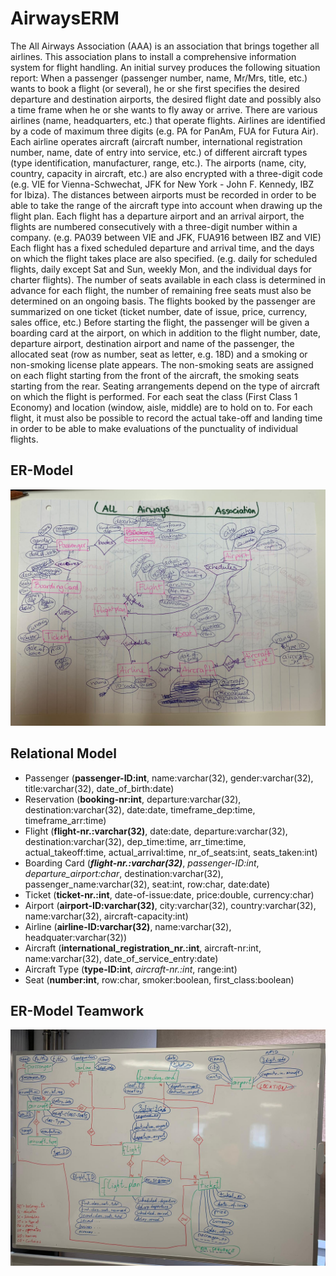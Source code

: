 # AirwaysERM

The All Airways Association (AAA) is an association that brings together all airlines. This association plans to install a comprehensive information system for flight handling. An initial survey produces the following situation report:
When a passenger (passenger number, name, Mr/Mrs, title, etc.) wants to book a flight (or several), he or she first specifies the desired departure and destination airports, the desired flight date and possibly also a time frame when he or she wants to fly away or arrive.
There are various airlines (name, headquarters, etc.) that operate flights. Airlines are identified by a code of maximum three digits (e.g. PA for PanAm, FUA for Futura Air). Each airline operates aircraft (aircraft number, international registration number, name, date of entry into service, etc.) of different aircraft types (type identification, manufacturer, range, etc.).
The airports (name, city, country, capacity in aircraft, etc.) are also encrypted with a three-digit code (e.g. VIE for Vienna-Schwechat, JFK for New York - John F. Kennedy, IBZ for Ibiza). The distances between airports must be recorded in order to be able to take the range of the aircraft type into account when drawing up the flight plan.
Each flight has a departure airport and an arrival airport, the flights are numbered consecutively with a three-digit number within a company. (e.g. PA039 between VIE and JFK, FUA916 between IBZ and VIE) Each flight has a fixed scheduled departure and arrival time, and the days on which the flight takes place are also specified. (e.g. daily for scheduled flights, daily except Sat and Sun, weekly Mon, and the individual days for charter flights). The number of seats available in each class is determined in advance for each flight, the number of remaining free seats must also be determined on an ongoing basis. The flights booked by the passenger are summarized on one ticket (ticket number, date of issue, price, currency, sales office, etc.)
Before starting the flight, the passenger will be given a boarding card at the airport, on which in addition to the flight number, date, departure airport, destination airport and name of the passenger, the allocated seat
(row as number, seat as letter, e.g. 18D) and a smoking or non-smoking license plate appears. The non-smoking seats are assigned on each flight starting from the front of the aircraft, the smoking seats starting from the rear. Seating arrangements depend on the type of aircraft on which the flight is performed. For each seat the class (First Class 1 Economy) and location (window, aisle, middle) are
to hold on to.
For each flight, it must also be possible to record the actual take-off and landing time in order to be able to make evaluations of the punctuality of individual flights.

## ER-Model

![ER-Model](ermodel_airways.jpeg)

## Relational Model

* Passenger (**passenger-ID:int**, name:varchar(32), gender:varchar(32), title:varchar(32), date_of_birth:date)
* Reservation (**booking-nr:int**, departure:varchar(32), destination:varchar(32), date:date, timeframe_dep:time, timeframe_arr:time)
* Flight (**flight-nr.:varchar(32)**, date:date, departure:varchar(32), destination:varchar(32), dep_time:time, arr_time:time, actual_takeoff:time, actual_arrival:time, nr_of_seats:int, seats_taken:int)
* Boarding Card (**_flight-nr.:varchar(32)_**, _passenger-ID:int_, _departure_airport:char_, destination:varchar(32), passenger_name:varchar(32), seat:int, row:char, date:date)
* Ticket (**ticket-nr.:int**, date-of-issue:date, price:double, currency:char)
* Airport (**airport-ID:varchar(32)**, city:varchar(32), country:varchar(32), name:varchar(32), aircraft-capacity:int)
* Airline (**airline-ID:varchar(32)**, name:varchar(32), headquater:varchar(32))
* Aircraft (**international_registration_nr.:int**, aircraft-nr:int, name:varchar(32), date_of_service_entry:date)
* Aircraft Type (**type-ID:int**, _aircraft-nr.:int_, range:int)
* Seat (**number:int**, row:char, smoker:boolean, first_class:boolean)

## ER-Model Teamwork

![ER-Model Teamwork](ermodel_team.jpeg)